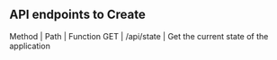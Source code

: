 

API endpoints to Create
-----------------------

Method | Path | Function
GET | /api/state | Get the current state of the application
